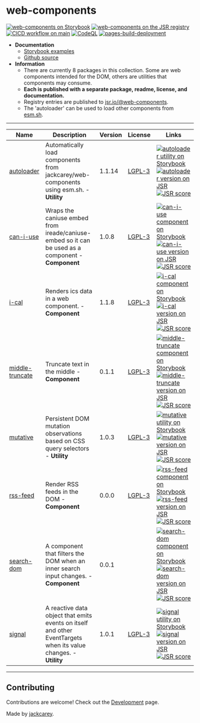 # web-components

[![web-components on Storybook](https://cdn.jsdelivr.net/gh/storybookjs/brand@main/badge/badge-storybook.svg)](https://jackcarey.co.uk/web-components/storybook-static/)
[![web-components on the JSR registry](https://jsr.io/badges/@web-components)](https://jsr.io/@web-components)
[![CICD workflow on main](https://github.com/jackcarey/web-components/actions/workflows/cicd.yml/badge.svg?branch=main)](https://github.com/jackcarey/web-components/actions/workflows/cicd.yml?query=branch%3Amain)
[![CodeQL](https://github.com/jackcarey/web-components/actions/workflows/github-code-scanning/codeql/badge.svg)](https://github.com/jackcarey/web-components/actions/workflows/github-code-scanning/codeql)
[![pages-build-deployment](https://github.com/jackcarey/web-components/actions/workflows/pages/pages-build-deployment/badge.svg)](https://github.com/jackcarey/web-components/actions/workflows/pages/pages-build-deployment)

-   **Documentation**
    -   [Storybook examples](https://jackcarey.co.uk/web-components/docs/)
    -   [Github source](https://github.com/jackcarey/web-components)
-   **Information**
    -   There are currently 8 packages in this collection. Some are web components intended for the DOM, others are utilities that components may consume.
    -   **Each is published with a separate package, readme, license, and documentation.**
    -   Registry entries are published to [jsr.io/@web-components](https://jsr.io/@web-components).
    -   The 'autoloader' can be used to load other components from [esm.sh](https://esm.sh/).

---

| Name | Description | Version | License | Links |
| --- | --- | --- | --- | --- |
| [autoloader](https://jackcarey.co.uk/web-components/packages\autoloader) | Automatically load components from jackcarey/web-components using esm.sh. - **Utility** | 1.1.14 | [LGPL-3](https://www.tldrlegal.com/search?query=LGPL-3) | [![autoloader utility on Storybook](https://cdn.jsdelivr.net/gh/storybookjs/brand@main/badge/badge-storybook.svg)](https://jackcarey.co.uk/web-components/storybook-static/?path=/docs/utilities-autoloader) [![autoloader version on JSR](https://jsr.io/badges/@web-components/autoloader)](https://jsr.io/@web-components/autoloader/versions) [![JSR score](https://jsr.io/badges/@web-components/autoloader/score)](https://jsr.io/@web-components/autoloader/score) |
| [can-i-use](https://jackcarey.co.uk/web-components/packages\can-i-use) | Wraps the caniuse embed from ireade/caniuse-embed so it can be used as a component - **Component** | 1.0.8 | [LGPL-3](https://www.tldrlegal.com/search?query=LGPL-3) | [![can-i-use component on Storybook](https://cdn.jsdelivr.net/gh/storybookjs/brand@main/badge/badge-storybook.svg)](https://jackcarey.co.uk/web-components/storybook-static/?path=/docs/components-can-i-use) [![can-i-use version on JSR](https://jsr.io/badges/@web-components/can-i-use)](https://jsr.io/@web-components/can-i-use/versions) [![JSR score](https://jsr.io/badges/@web-components/can-i-use/score)](https://jsr.io/@web-components/can-i-use/score) |
| [i-cal](https://jackcarey.co.uk/web-components/packages\i-cal) | Renders ics data in a web component. - **Component** | 1.1.8 | [LGPL-3](https://www.tldrlegal.com/search?query=LGPL-3) | [![i-cal component on Storybook](https://cdn.jsdelivr.net/gh/storybookjs/brand@main/badge/badge-storybook.svg)](https://jackcarey.co.uk/web-components/storybook-static/?path=/docs/components-i-cal) [![i-cal version on JSR](https://jsr.io/badges/@web-components/i-cal)](https://jsr.io/@web-components/i-cal/versions) [![JSR score](https://jsr.io/badges/@web-components/i-cal/score)](https://jsr.io/@web-components/i-cal/score) |
| [middle-truncate](https://jackcarey.co.uk/web-components/packages\middle-truncate) | Truncate text in the middle - **Component** | 0.1.1 | [LGPL-3](https://www.tldrlegal.com/search?query=LGPL-3) | [![middle-truncate component on Storybook](https://cdn.jsdelivr.net/gh/storybookjs/brand@main/badge/badge-storybook.svg)](https://jackcarey.co.uk/web-components/storybook-static/?path=/docs/components-middle-truncate) [![middle-truncate version on JSR](https://jsr.io/badges/@web-components/middle-truncate)](https://jsr.io/@web-components/middle-truncate/versions) [![JSR score](https://jsr.io/badges/@web-components/middle-truncate/score)](https://jsr.io/@web-components/middle-truncate/score) |
| [mutative](https://jackcarey.co.uk/web-components/packages\mutative) | Persistent DOM mutation observations based on CSS query selectors - **Utility** | 1.0.3 | [LGPL-3](https://www.tldrlegal.com/search?query=LGPL-3) | [![mutative utility on Storybook](https://cdn.jsdelivr.net/gh/storybookjs/brand@main/badge/badge-storybook.svg)](https://jackcarey.co.uk/web-components/storybook-static/?path=/docs/utilities-mutative) [![mutative version on JSR](https://jsr.io/badges/@web-components/mutative)](https://jsr.io/@web-components/mutative/versions) [![JSR score](https://jsr.io/badges/@web-components/mutative/score)](https://jsr.io/@web-components/mutative/score) |
| [rss-feed](https://jackcarey.co.uk/web-components/packages\rss-feed) | Render RSS feeds in the DOM - **Component** | 0.0.0 | [LGPL-3](https://www.tldrlegal.com/search?query=LGPL-3) | [![rss-feed component on Storybook](https://cdn.jsdelivr.net/gh/storybookjs/brand@main/badge/badge-storybook.svg)](https://jackcarey.co.uk/web-components/storybook-static/?path=/docs/components-rss-feed) [![rss-feed version on JSR](https://jsr.io/badges/@web-components/rss-feed)](https://jsr.io/@web-components/rss-feed/versions) [![JSR score](https://jsr.io/badges/@web-components/rss-feed/score)](https://jsr.io/@web-components/rss-feed/score) |
| [search-dom](https://jackcarey.co.uk/web-components/packages\search-dom) | A component that filters the DOM when an inner search input changes. - **Component** | 0.0.1 | [](https://www.tldrlegal.com/search?query=) | [![search-dom component on Storybook](https://cdn.jsdelivr.net/gh/storybookjs/brand@main/badge/badge-storybook.svg)](https://jackcarey.co.uk/web-components/storybook-static/?path=/docs/components-search-dom) [![search-dom version on JSR](https://jsr.io/badges/@web-components/search-dom)](https://jsr.io/@web-components/search-dom/versions) [![JSR score](https://jsr.io/badges/@web-components/search-dom/score)](https://jsr.io/@web-components/search-dom/score) |
| [signal](https://jackcarey.co.uk/web-components/packages\signal) | A reactive data object that emits events on itself and other EventTargets when its value changes. - **Utility** | 1.0.1 | [LGPL-3](https://www.tldrlegal.com/search?query=LGPL-3) | [![signal utility on Storybook](https://cdn.jsdelivr.net/gh/storybookjs/brand@main/badge/badge-storybook.svg)](https://jackcarey.co.uk/web-components/storybook-static/?path=/docs/utilities-signal) [![signal version on JSR](https://jsr.io/badges/@web-components/signal)](https://jsr.io/@web-components/signal/versions) [![JSR score](https://jsr.io/badges/@web-components/signal/score)](https://jsr.io/@web-components/signal/score) |



---

## Contributing

Contributions are welcome! Check out the [Development](/web-components/docs/?path=/docs/development--all-stories) page.

Made by [jackcarey](https://jackcarey.co.uk/).
